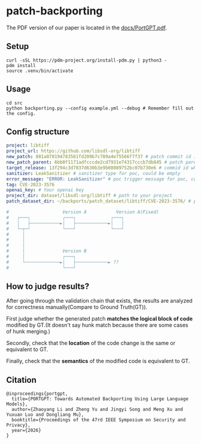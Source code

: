 # patch-backporting

The PDF version of our paper is located in the [docs/PortGPT.pdf](docs/PortGPT.pdf).

## Setup

```shell
curl -sSL https://pdm-project.org/install-pdm.py | python3 -
pdm install
source .venv/bin/activate
```

## Usage

```shell
cd src
python backporting.py --config example.yml --debug # Remember fill out the config.
```

## Config structure

```yml
project: libtiff
project_url: https://github.com/libsdl-org/libtiff 
new_patch: 881a070194783561fd209b7c789a4e75566f7f37 # patch commit id in new version, Version A(Fixed)    
new_patch_parent: 6bb0f1171adfcccde2cd7931e74317cccb7db845 # patch parent commit, Version A 
target_release: 13f294c3d7837d630b3e9b08089752bc07b730e6 # commid id which need to be fixed, Version B 
sanitizer: LeakSanitizer # sanitizer type for poc, could be empty
error_message: "ERROR: LeakSanitizer" # poc trigger message for poc, could be empty
tag: CVE-2023-3576
openai_key: # Your openai key
project_dir: dataset/libsdl-org/libtiff # path to your project
patch_dataset_dir: ~/backports/patch_dataset/libtiff/CVE-2023-3576/ # path to your patchset, include biuld.sh, test.sh ....

#                    Version A           Version A(Fixed)     
#   ┌───┐            ┌───┐             ┌───┐                  
#   │   ├───────────►│   ├────────────►│   │                  
#   └─┬─┘            └───┘             └───┘                  
#     │                                                       
#     │                                                       
#     │                                                       
#     │              Version B                                
#     │              ┌───┐                                    
#     └─────────────►│   ├────────────► ??                    
#                    └───┘                       
```

## How to judge results?

After going through the validation chain that exists, the results are analyzed for correctness manually(Compare to Ground Truth(GT)).

First judge whether the generated patch **matches the logical block of code** modified by GT.(It doesn't say hunk match because there are some cases of hunk merging.)

Secondly, check that the **location** of the code change is the same or equivalent to GT.

Finally, check that the **semantics** of the modified code is equivalent to GT.

## Citation

```
@inproceedings{portgpt,
  title={PORTGPT: Towards Automated Backporting Using Large Language Models},
  author={Zhaoyang Li and Zheng Yu and Jingyi Song and Meng Xu and Yuxuan Luo and Dongliang Mu},
  booktitle={Proceedings of the 47rd IEEE Symposium on Security and Privacy},
  year={2026}
}
```
